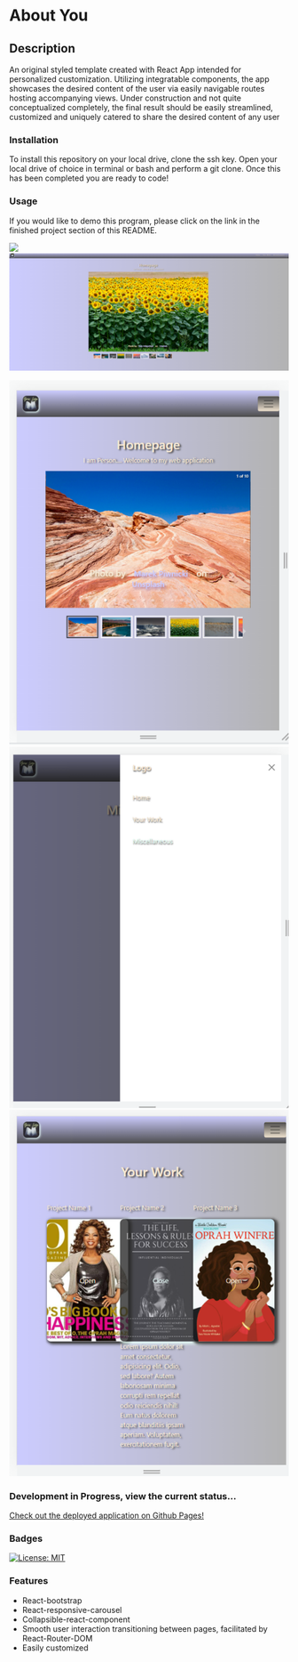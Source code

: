 # About You
## Description
An original styled template created with React App intended for personalized customization. Utilizing integratable components, the app showcases the desired content of the user via easily navigable routes hosting accompanying views. Under construction and not quite conceptualized completely, the final result should be easily streamlined, customized and uniquely catered to share the desired content of any user

### Installation
To install this repository on your local drive, clone the ssh key. Open your local drive of choice in terminal or bash and perform a git clone. Once this has been completed you are ready to code!

### Usage
If you would like to demo this program, please click on the link in the finished project section of this README.

<img src="src\images\demo.gif" >

<img src="src\images\Screenshot.png" >

<img src="src\images\Screenshot1.png" > <img src="src\images\Screenshot2.png" > <img src="src\images\Screenshot3.png" >

### Development in Progress, view the current status...
[Check out the deployed application on Github Pages!](https://tfletch3018.github.io/AboutYou/)

### Badges
[![License: MIT](https://img.shields.io/badge/License-MIT-yellow.svg)](https://opensource.org/licenses/MIT)
### Features
* React-bootstrap
* React-responsive-carousel
* Collapsible-react-component
* Smooth user interaction transitioning between pages, facilitated by React-Router-DOM 
* Easily customized